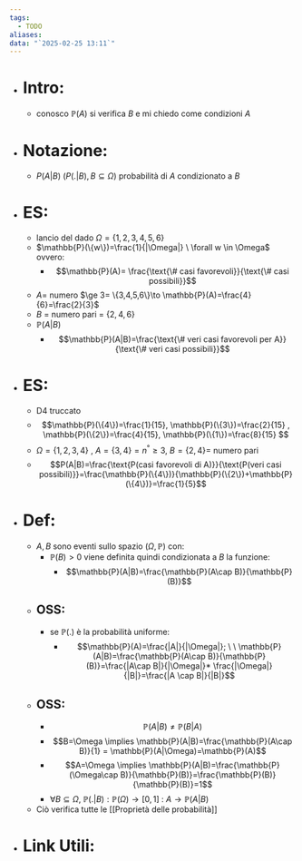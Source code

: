 ```yaml
---
tags:
  - TODO
aliases: 
data: "`2025-02-25 13:11`"
---
```

- # Intro:
	- conosco $\mathbb{P}(A)$ si verifica $B$ e mi chiedo come condizioni $A$ 
- # Notazione:
	- $P(A|B)$ ($P(.|B), B\subseteq \Omega$) probabilità di $A$ condizionato a $B$ 
- # ES:
	- lancio del dado $\Omega=\{1,2,3,4,5,6\}$
	- $\mathbb{P}(\{w\})=\frac{1}{|\Omega|} \ \forall w \in \Omega$ ovvero:
		- $$\mathbb{P}(A)= \frac{\text{\# casi favorevoli}}{\text{\# casi possibili}}$$
	- $A=$ numero $\ge 3= \{3,4,5,6\}\to \mathbb{P}(A)=\frac{4}{6}=\frac{2}{3}$
	- $B$ = numero pari = $\{2,4,6\}$
	- $\mathbb{P}(A|B)$
		- $$\mathbb{P}(A|B)=\frac{\text{\# veri casi favorevoli per A}}{\text{\# veri casi possibili}}$$
- # ES:
	- D4 truccato
	- $$\mathbb{P}(\{4\})=\frac{1}{15}, \mathbb{P}(\{3\})=\frac{2}{15} ,  \mathbb{P}(\{2\})=\frac{4}{15}, \mathbb{P}(\{1\})=\frac{8}{15} $$
	- $\Omega = \{ 1,2,3,4\}$ , $A=\{3,4\}=n^{°}\ge 3$,  $B=\{2,4\}$= numero pari
	- $$P(A|B)=\frac{\text{P(casi favorevoli di A)}}{\text{P(veri casi possibili)}}=\frac{\mathbb{P}(\{4\})}{\mathbb{P}(\{2\})+\mathbb{P}(\{4\})}=\frac{1}{5}$$
- # Def:
	- $A,B$ sono eventi sullo spazio $(\Omega, \mathbb{P})$ con:
		- $\mathbb{P}(B)>0$ viene definita quindi condizionata a $B$ la funzione:
			- $$\mathbb{P}(A|B)=\frac{\mathbb{P}(A\cap B)}{\mathbb{P}(B)}$$
	- ## OSS:
		- se $\mathbb{P}(.)$ è la probabilità uniforme:
			- $$\mathbb{P}(A)=\frac{|A|}{|\Omega|}; \ \ \mathbb{P}(A|B)=\frac{\mathbb{P}(A\cap B)}{\mathbb{P}(B)}=\frac{|A\cap B|}{|\Omega|}* \frac{|\Omega|}{|B|}=\frac{|A \cap B|}{|B|}$$
	- ## OSS:
		- $$\mathbb{P}(A|B)\ne \mathbb{P}(B|A)$$
		- $$B=\Omega \implies \mathbb{P}(A|B)=\frac{\mathbb{P}(A\cap B)}{1} = \mathbb{P}(A|\Omega)=\mathbb{P}(A)$$
		- $$A=\Omega \implies \mathbb{P}(A|B)=\frac{\mathbb{P}(\Omega\cap B)}{\mathbb{P}(B)}=\frac{\mathbb{P}(B)}{\mathbb{P}(B)}=1$$
		- $\forall B \subseteq \Omega$, $\mathbb{P}(.|B): \mathbb{P}(\Omega)\to [0,1]$    : $A \to \mathbb{P}(A|B)$   
	- Ciò verifica tutte le [[Proprietà delle probabilità]] 
			
- # Link Utili: